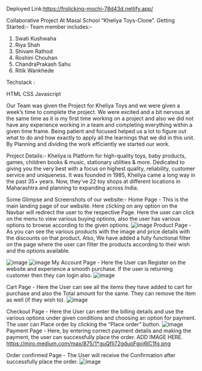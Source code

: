 Deployed Link:https://frolicking-mochi-78d43d.netlify.app/

Collaborative Project At Masai School “Kheliya Toys-Clone”.
Getting Started:-
Team member includes:-
1. Swati Kushwaha
2. Riya Shah
3. Shivam Rathod
4. Roshini Chouhan
5. ChandraPrakash Sahu
6. Ritik Wankhede

Techstack :

HTML
CSS
Javascript


Our Team was given the Project for Kheliya Toys and we were given a week’s time to complete the project. We were excited and a bit nervous at the same time as it is my first time working on a project and also we did not have any experience working in a team and completing everything within a given time frame. Being patient and focused helped us a lot to figure out what to do and how exactly to apply all the learnings that we did in this unit. By Planning and dividing the work efficiently we started our work.

Project Details:-
Kheliya is Platform for high-quality toys, baby products, games, children books & music, stationary utilities & more. Dedicated to giving you the very best with a focus on highest quality, reliability, customer service and uniqueness. It was founded in 1985, Kheliya came a long way in the past 35+ years. Now, they’ve 22 toy shops at different locations in Maharashtra and planning to expanding across India.

Some Glimpse and Screenshots of our website:-
Home Page -
This is the main landing page of our website. Here clicking on any option on the Navbar will redirect the user to the respective Page.
Here the user can click on the menu to view various buying options, also the user has various options to browse according to the given options.
![image](https://user-images.githubusercontent.com/101579810/189152299-80de8c92-d6dc-4c75-aab3-d086d08df762.png)
Product Page -
As you can see the various products with the image and price details with the discounts on that product.
Also, We have added a fully functional filter on the page where the user can filter the products according to their wish and the options available.

![image](https://user-images.githubusercontent.com/101579810/189152390-0253c768-4f66-4afd-9e96-a04369e3f477.png)
![image](https://user-images.githubusercontent.com/101579810/189152468-771a1728-d8c2-46c3-9fb5-6ce5f14b5dcc.png)
My Account Page -
Here the User can Register on the website and experience a smooth purchase.
If the user is returning customer then they can login also.
![image](https://user-images.githubusercontent.com/101579810/189152567-45370da7-5160-42bb-8d17-c42d89358c66.png)


Cart Page -
Here the User can see all the items they have added to cart for purchase and also the Total amount for the same.
They can remove the item as well (if they wish to).
![image](https://user-images.githubusercontent.com/101579810/189152678-cccdff17-d196-44e2-ada7-b286b46c6ccd.png)


Checkout Page -
Here the User can enter the billing details and use the various options under given conditions and choosing an option for payment.
The user can Place order by clicking the “Place order” button.
![image](https://user-images.githubusercontent.com/101579810/189152764-2a92ffdd-af1e-478c-9e54-f4e343130e3a.png)
Payment Page -
Here, by entering correct payment details and making the payment, the user can successfully place the order.
ADD IMAGE HERE.
https://miro.medium.com/max/875/1*guQfIi72gduoFgoj6IC1fg.png

Order confirmed Page -
The User will receive the Confirmation after successfully place the order.
![image](https://user-images.githubusercontent.com/101579810/189152948-a729d92e-815e-47d5-bc2b-d2a508aa6958.png)


